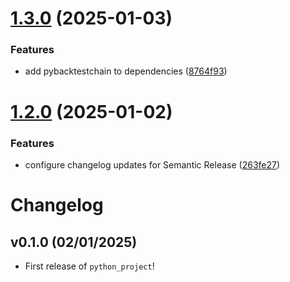 # [1.3.0](https://github.com/maximelorenzo/Python-Project/compare/v1.2.0...v1.3.0) (2025-01-03)


### Features

* add pybacktestchain to dependencies ([8764f93](https://github.com/maximelorenzo/Python-Project/commit/8764f93582832339ad1fcb4b7f00e4f86aa95ecf))

# [1.2.0](https://github.com/maximelorenzo/Python-Project/compare/v1.1.1...v1.2.0) (2025-01-02)


### Features

* configure changelog updates for Semantic Release ([263fe27](https://github.com/maximelorenzo/Python-Project/commit/263fe270f28c7821f1832fb857f662cdeda78421))

# Changelog

<!--next-version-placeholder-->

## v0.1.0 (02/01/2025)

- First release of `python_project`!
